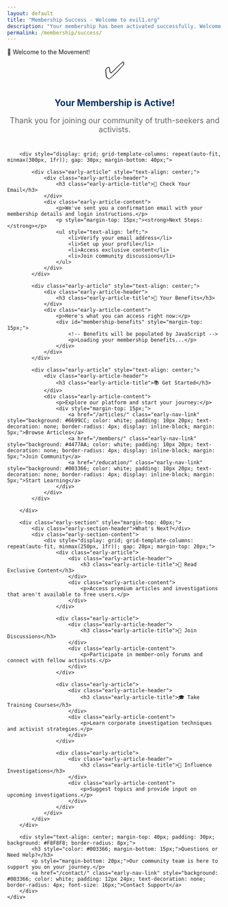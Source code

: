 ```yaml
---
layout: default
title: "Membership Success - Welcome to evil1.org"
description: "Your membership has been activated successfully. Welcome to our community of truth-seekers and activists."
permalink: /membership/success/
---
```


<div class="early-section">
    <div class="early-section-header">🎉 Welcome to the Movement!</div>
    <div class="early-section-content">
        <div style="text-align: center; margin-bottom: 40px;">
            <div style="font-size: 4em; margin-bottom: 20px;">✅</div>
            <h2 style="color: #003366; margin-bottom: 10px;">Your Membership is Active!</h2>
            <p style="font-size: 18px; color: #666;">Thank you for joining our community of truth-seekers and activists.</p>
        </div>

        <div style="display: grid; grid-template-columns: repeat(auto-fit, minmax(300px, 1fr)); gap: 30px; margin-bottom: 40px;">

            <div class="early-article" style="text-align: center;">
                <div class="early-article-header">
                    <h3 class="early-article-title">📧 Check Your Email</h3>
                </div>
                <div class="early-article-content">
                    <p>We've sent you a confirmation email with your membership details and login instructions.</p>
                    <p style="margin-top: 15px;"><strong>Next Steps:</strong></p>
                    <ul style="text-align: left;">
                        <li>Verify your email address</li>
                        <li>Set up your profile</li>
                        <li>Access exclusive content</li>
                        <li>Join community discussions</li>
                    </ul>
                </div>
            </div>

            <div class="early-article" style="text-align: center;">
                <div class="early-article-header">
                    <h3 class="early-article-title">🚀 Your Benefits</h3>
                </div>
                <div class="early-article-content">
                    <p>Here's what you can access right now:</p>
                    <div id="membership-benefits" style="margin-top: 15px;">
                        <!-- Benefits will be populated by JavaScript -->
                        <p>Loading your membership benefits...</p>
                    </div>
                </div>
            </div>

            <div class="early-article" style="text-align: center;">
                <div class="early-article-header">
                    <h3 class="early-article-title">📚 Get Started</h3>
                </div>
                <div class="early-article-content">
                    <p>Explore our platform and start your journey:</p>
                    <div style="margin-top: 15px;">
                        <a href="/articles/" class="early-nav-link" style="background: #6699CC; color: white; padding: 10px 20px; text-decoration: none; border-radius: 4px; display: inline-block; margin: 5px;">Browse Articles</a>
                        <a href="/members/" class="early-nav-link" style="background: #4477AA; color: white; padding: 10px 20px; text-decoration: none; border-radius: 4px; display: inline-block; margin: 5px;">Join Community</a>
                        <a href="/education/" class="early-nav-link" style="background: #003366; color: white; padding: 10px 20px; text-decoration: none; border-radius: 4px; display: inline-block; margin: 5px;">Start Learning</a>
                    </div>
                </div>
            </div>

        </div>

        <div class="early-section" style="margin-top: 40px;">
            <div class="early-section-header">What's Next?</div>
            <div class="early-section-content">
                <div style="display: grid; grid-template-columns: repeat(auto-fit, minmax(250px, 1fr)); gap: 20px; margin-top: 20px;">
                    <div class="early-article">
                        <div class="early-article-header">
                            <h3 class="early-article-title">📖 Read Exclusive Content</h3>
                        </div>
                        <div class="early-article-content">
                            <p>Access premium articles and investigations that aren't available to free users.</p>
                        </div>
                    </div>

                    <div class="early-article">
                        <div class="early-article-header">
                            <h3 class="early-article-title">💬 Join Discussions</h3>
                        </div>
                        <div class="early-article-content">
                            <p>Participate in member-only forums and connect with fellow activists.</p>
                        </div>
                    </div>

                    <div class="early-article">
                        <div class="early-article-header">
                            <h3 class="early-article-title">🎓 Take Training Courses</h3>
                        </div>
                        <div class="early-article-content">
                            <p>Learn corporate investigation techniques and activist strategies.</p>
                        </div>
                    </div>

                    <div class="early-article">
                        <div class="early-article-header">
                            <h3 class="early-article-title">📣 Influence Investigations</h3>
                        </div>
                        <div class="early-article-content">
                            <p>Suggest topics and provide input on upcoming investigations.</p>
                        </div>
                    </div>
                </div>
            </div>
        </div>

        <div style="text-align: center; margin-top: 40px; padding: 30px; background: #F8F8F8; border-radius: 8px;">
            <h3 style="color: #003366; margin-bottom: 15px;">Questions or Need Help?</h3>
            <p style="margin-bottom: 20px;">Our community team is here to support you on your journey.</p>
            <a href="/contact/" class="early-nav-link" style="background: #003366; color: white; padding: 12px 24px; text-decoration: none; border-radius: 4px; font-size: 16px;">Contact Support</a>
        </div>
    </div>
</div>

<script>
document.addEventListener('DOMContentLoaded', function() {
    // Get membership type from URL parameters or localStorage
    const urlParams = new URLSearchParams(window.location.search);
    const membershipType = urlParams.get('plan') || localStorage.getItem('selectedPlan') || 'supporter';

    const benefits = {
        supporter: [
            '✅ Early access to all articles',
            '✅ Exclusive content and investigations',
            '✅ Member directory access',
            '✅ Priority customer support',
            '✅ Monthly member newsletter'
        ],
        activist: [
            '✅ Everything in Supporter',
            '✅ Training program access',
            '✅ Virtual event invitations',
            '✅ Investigation input opportunities',
            '✅ Private community forums',
            '✅ Monthly strategy calls'
        ],
        patron: [
            '✅ Everything in Activist',
            '✅ Editorial board access',
            '✅ Custom investigation requests',
            '✅ VIP event access',
            '✅ Name in article credits',
            '✅ Direct communication with editors'
        ]
    };

    const benefitsDiv = document.getElementById('membership-benefits');
    const planBenefits = benefits[membershipType] || benefits.supporter;

    benefitsDiv.innerHTML = '<ul style="text-align: left; display: inline-block;">' +
        planBenefits.map(benefit => `<li>${benefit}</li>`).join('') +
        '</ul>';
});
</script>
